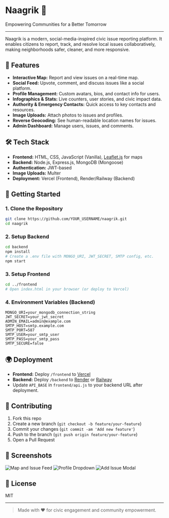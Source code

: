 # Naagrik 🚦

Empowering Communities for a Better Tomorrow

---

Naagrik is a modern, social-media-inspired civic issue reporting platform. It enables citizens to report, track, and resolve local issues collaboratively, making neighborhoods safer, cleaner, and more responsive.

## 🌟 Features

- **Interactive Map:** Report and view issues on a real-time map.
- **Social Feed:** Upvote, comment, and discuss issues like a social platform.
- **Profile Management:** Custom avatars, bios, and contact info for users.
- **Infographics & Stats:** Live counters, user stories, and civic impact data.
- **Authority & Emergency Contacts:** Quick access to key contacts and resources.
- **Image Uploads:** Attach photos to issues and profiles.
- **Reverse Geocoding:** See human-readable location names for issues.
- **Admin Dashboard:** Manage users, issues, and comments.

## 🛠️ Tech Stack

- **Frontend:** HTML, CSS, JavaScript (Vanilla), [Leaflet.js](https://leafletjs.com/) for maps
- **Backend:** Node.js, Express.js, MongoDB (Mongoose)
- **Authentication:** JWT-based
- **Image Uploads:** Multer
- **Deployment:** Vercel (Frontend), Render/Railway (Backend)

## 🚀 Getting Started

### 1. Clone the Repository
```sh
git clone https://github.com/YOUR_USERNAME/naagrik.git
cd naagrik
```

### 2. Setup Backend
```sh
cd backend
npm install
# Create a .env file with MONGO_URI, JWT_SECRET, SMTP config, etc.
npm start
```

### 3. Setup Frontend
```sh
cd ../frontend
# Open index.html in your browser (or deploy to Vercel)
```

### 4. Environment Variables (Backend)
```
MONGO_URI=your_mongodb_connection_string
JWT_SECRET=your_jwt_secret
ADMIN_EMAIL=admin@example.com
SMTP_HOST=smtp.example.com
SMTP_PORT=587
SMTP_USER=your_smtp_user
SMTP_PASS=your_smtp_pass
SMTP_SECURE=false
```

## 🌍 Deployment
- **Frontend:** Deploy `/frontend` to [Vercel](https://vercel.com/)
- **Backend:** Deploy `/backend` to [Render](https://render.com/) or [Railway](https://railway.app/)
- Update `API_BASE` in `frontend/api.js` to your backend URL after deployment.

## 🤝 Contributing
1. Fork this repo
2. Create a new branch (`git checkout -b feature/your-feature`)
3. Commit your changes (`git commit -am 'Add new feature'`)
4. Push to the branch (`git push origin feature/your-feature`)
5. Open a Pull Request

## 📸 Screenshots
![Map and Issue Feed](./screenshots/map-feed.png)
![Profile Dropdown](./screenshots/profile-dropdown.png)
![Add Issue Modal](./screenshots/add-issue-modal.png)

## 📄 License
MIT

---

> Made with ❤️ for civic engagement and community empowerment. 
